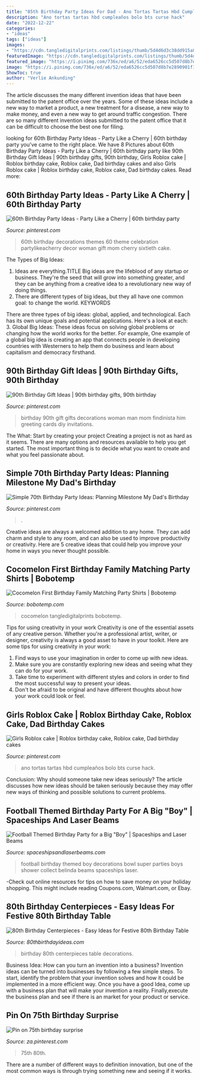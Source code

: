 ```yaml
---
title: "85th Birthday Party Ideas For Dad - Ano Tortas Tartas Hbd Cumpleaños Bolo Bts Curse Hack"
description: "Ano tortas tartas hbd cumpleaños bolo bts curse hack"
date: "2022-12-22"
categories:
- "ideas"
tags: ["ideas"]
images:
- "https://cdn.tangledigitalprints.com/listings/thumb/5d4d6d3c38dd915a8b4e8145/al7snYhTRx/4WWxEWzeh3___W5eY9_v1_compressed.jpg"
featuredImage: "https://cdn.tangledigitalprints.com/listings/thumb/5d4d6d3c38dd915a8b4e8145/al7snYhTRx/4WWxEWzeh3___W5eY9_v1_compressed.jpg"
featured_image: "https://i.pinimg.com/736x/ed/a6/52/eda6526cc5d507d8b7e2890901f15401.jpg"
image: "https://i.pinimg.com/736x/ed/a6/52/eda6526cc5d507d8b7e2890901f15401.jpg"
ShowToc: true
author: "Verlie Ankunding"
---
```



The article discusses the many different invention ideas that have been submitted to the patent office over the years. Some of these ideas include a new way to market a product, a new treatment for a disease, a new way to make money, and even a new way to get around traffic congestion. There are so many different invention ideas submitted to the patent office that it can be difficult to choose the best one for filing.

	

		
looking for 60th Birthday Party Ideas - Party Like a Cherry | 60th birthday party you've came to the right place. We have 8 Pictures about 60th Birthday Party Ideas - Party Like a Cherry | 60th birthday party like 90th Birthday Gift Ideas | 90th birthday gifts, 90th birthday, Girls Roblox cake | Roblox birthday cake, Roblox cake, Dad birthday cakes and also Girls Roblox cake | Roblox birthday cake, Roblox cake, Dad birthday cakes. Read more:
		
    
## 60th Birthday Party Ideas - Party Like A Cherry | 60th Birthday Party

<img loading=lazy src="https://i.pinimg.com/736x/8c/4c/3a/8c4c3add7294b49dd99c116173933ea5.jpg" onerror="this.onerror=null;this.src='https://tse4.mm.bing.net/th?id=OIP.i55QclujgIDVHDF2xhG3bgHaJ3&amp;pid=15.1';" alt="60th Birthday Party Ideas - Party Like a Cherry | 60th birthday party">

_Source: pinterest.com_

>60th birthday decorations themes 60 theme celebration partylikeacherry decor woman gift mom cherry sixtieth cake. 

	

The Types of Big Ideas:
1. Ideas are everything.TITLE
Big ideas are the lifeblood of any startup or business. They're the seed that will grow into something greater, and they can be anything from a creative idea to a revolutionary new way of doing things.
2. There are different types of big ideas, but they all have one common goal: to change the world. KEYWORDS

There are three types of big ideas: global, applied, and technological. Each has its own unique goals and potential applications. Here's a look at each: 
3. Global Big Ideas: These ideas focus on solving global problems or changing how the world works for the better. For example, One example of a global big idea is creating an app that connects people in developing countries with Westerners to help them do business and learn about capitalism and democracy firsthand. 

    
## 90th Birthday Gift Ideas | 90th Birthday Gifts, 90th Birthday

<img loading=lazy src="https://i.pinimg.com/736x/79/62/39/7962398eef633e553a0e3f3a04564dbe.jpg" onerror="this.onerror=null;this.src='https://tse2.mm.bing.net/th?id=OIP.c7ApRiSq9OEPsmNVrZifxwHaLH&amp;pid=15.1';" alt="90th Birthday Gift Ideas | 90th birthday gifts, 90th birthday">

_Source: pinterest.com_

>birthday 90th gift gifts decorations woman man mom findinista him greeting cards diy invitations. 

	

The What: Start by creating your project
Creating a project is not as hard as it seems. There are many options and resources available to help you get started. The most important thing is to decide what you want to create and what you feel passionate about.

    
## Simple 70th Birthday Party Ideas: Planning Milestone My Dad&#039;s Birthday

<img loading=lazy src="https://i.pinimg.com/736x/ed/a6/52/eda6526cc5d507d8b7e2890901f15401.jpg" onerror="this.onerror=null;this.src='https://tse1.mm.bing.net/th?id=OIP.prHKEDfFXWKHY0TV_kM82AHaJ6&amp;pid=15.1';" alt="Simple 70th Birthday Party Ideas: Planning Milestone My Dad&#039;s Birthday">

_Source: pinterest.com_

>. 

	

Creative ideas are always a welcomed addition to any home. They can add charm and style to any room, and can also be used to improve productivity or creativity. Here are 5 creative ideas that could help you improve your home in ways you never thought possible.

    
## Cocomelon First Birthday Family Matching Party Shirts | Bobotemp

<img loading=lazy src="https://cdn.tangledigitalprints.com/listings/thumb/5d4d6d3c38dd915a8b4e8145/al7snYhTRx/4WWxEWzeh3___W5eY9_v1_compressed.jpg" onerror="this.onerror=null;this.src='https://tse1.mm.bing.net/th?id=OIP.k1f_OH8ViBgC0YTk9J08nAHaHa&amp;pid=15.1';" alt="Cocomelon First Birthday Family Matching Party Shirts | Bobotemp">

_Source: bobotemp.com_

>cocomelon tangledigitalprints bobotemp. 

	

Tips for using creativity in your work
Creativity is one of the essential assets of any creative person. Whether you're a professional artist, writer, or designer, creativity is always a good asset to have in your toolkit. Here are some tips for using creativity in your work:
1. Find ways to use your imagination in order to come up with new ideas.
2. Make sure you are constantly exploring new ideas and seeing what they can do for your work.
3. Take time to experiment with different styles and colors in order to find the most successful way to present your ideas.
4. Don't be afraid to be original and have different thoughts about how your work could look or feel.

    
## Girls Roblox Cake | Roblox Birthday Cake, Roblox Cake, Dad Birthday Cakes

<img loading=lazy src="https://i.pinimg.com/736x/4c/5c/b8/4c5cb8296b9dfd38376f1e296b8f572b.jpg" onerror="this.onerror=null;this.src='https://tse3.mm.bing.net/th?id=OIP.3QBs55i_PciePu-hqlcp7AHaJ3&amp;pid=15.1';" alt="Girls Roblox cake | Roblox birthday cake, Roblox cake, Dad birthday cakes">

_Source: pinterest.com_

>ano tortas tartas hbd cumpleaños bolo bts curse hack. 

	

Conclusion: Why should someone take new ideas seriously?
The article discusses how new ideas should be taken seriously because they may offer new ways of thinking and possible solutions to current problems.

    
## Football Themed Birthday Party For A Big &quot;Boy&quot; | Spaceships And Laser Beams

<img loading=lazy src="http://spaceshipsandlaserbeams.com/wp-content/uploads/2015/09/football-birthday-party-ideas-for-boys-340.jpg" onerror="this.onerror=null;this.src='https://tse2.mm.bing.net/th?id=OIP.Vk9vXnFxxBpJddRFihIpLQHaLZ&amp;pid=15.1';" alt="Football Themed Birthday Party for a Big &quot;Boy&quot; | Spaceships and Laser Beams">

_Source: spaceshipsandlaserbeams.com_

>football birthday themed boy decorations bowl super parties boys shower collect belinda beams spaceships laser. 

	

-Check out online resources for tips on how to save money on your holiday shopping. This might include reading Coupons.com, Walmart.com, or Ebay.

    
## 80th Birthday Centerpieces - Easy Ideas For Festive 80th Birthday Table

<img loading=lazy src="https://www.80thbirthdayideas.com/wp-content/uploads/2015/05/20110930_grandpa-80th_031-1024x768.jpg" onerror="this.onerror=null;this.src='https://tse2.mm.bing.net/th?id=OIP.cuoLx0s2Zbn7bwDAr9FZFQHaE8&amp;pid=15.1';" alt="80th Birthday Centerpieces - Easy Ideas for Festive 80th Birthday Table">

_Source: 80thbirthdayideas.com_

>birthday 80th centerpieces table decorations. 

	

Business Idea: How can you turn an invention into a business?
Invention ideas can be turned into businesses by following a few simple steps. To start, identify the problem that your invention solves and how it could be implemented in a more efficient way. Once you have a good Idea, come up with a business plan that will make your invention a reality. Finally,execute the business plan and see if there is an market for your product or service.

    
## Pin On 75th Birthday Surprise

<img loading=lazy src="https://i.pinimg.com/736x/d8/68/35/d86835aa7c0690d5dde2daa6db2cd262.jpg" onerror="this.onerror=null;this.src='https://tse3.mm.bing.net/th?id=OIP.LOebthK18_Qm9o4MfN027wHaKU&amp;pid=15.1';" alt="Pin on 75th birthday surprise">

_Source: za.pinterest.com_

>75th 80th. 

	

There are a number of different ways to definition innovation, but one of the most common ways is through trying something new and seeing if it works.

